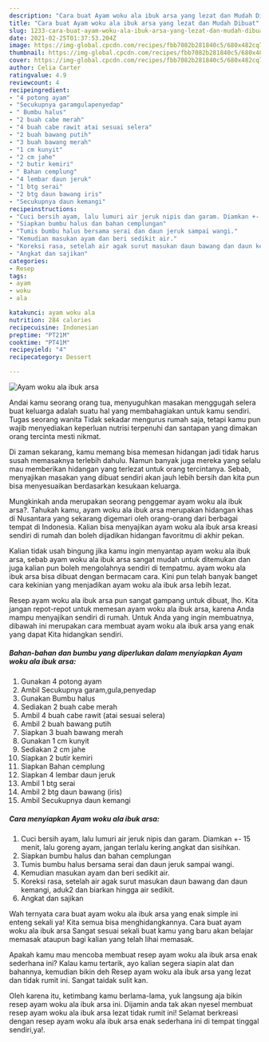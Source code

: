 ```yaml
---
description: "Cara buat Ayam woku ala ibuk arsa yang lezat dan Mudah Dibuat"
title: "Cara buat Ayam woku ala ibuk arsa yang lezat dan Mudah Dibuat"
slug: 1233-cara-buat-ayam-woku-ala-ibuk-arsa-yang-lezat-dan-mudah-dibuat
date: 2021-02-25T01:37:53.204Z
image: https://img-global.cpcdn.com/recipes/fbb7082b281840c5/680x482cq70/ayam-woku-ala-ibuk-arsa-foto-resep-utama.jpg
thumbnail: https://img-global.cpcdn.com/recipes/fbb7082b281840c5/680x482cq70/ayam-woku-ala-ibuk-arsa-foto-resep-utama.jpg
cover: https://img-global.cpcdn.com/recipes/fbb7082b281840c5/680x482cq70/ayam-woku-ala-ibuk-arsa-foto-resep-utama.jpg
author: Celia Carter
ratingvalue: 4.9
reviewcount: 4
recipeingredient:
- "4 potong ayam"
- "Secukupnya garamgulapenyedap"
- " Bumbu halus"
- "2 buah cabe merah"
- "4 buah cabe rawit atai sesuai selera"
- "2 buah bawang putih"
- "3 buah bawang merah"
- "1 cm kunyit"
- "2 cm jahe"
- "2 butir kemiri"
- " Bahan cemplung"
- "4 lembar daun jeruk"
- "1 btg serai"
- "2 btg daun bawang iris"
- "Secukupnya daun kemangi"
recipeinstructions:
- "Cuci bersih ayam, lalu lumuri air jeruk nipis dan garam. Diamkan +- 15 menit, lalu goreng ayam, jangan terlalu kering.angkat dan sisihkan."
- "Siapkan bumbu halus dan bahan cemplungan"
- "Tumis bumbu halus bersama serai dan daun jeruk sampai wangi."
- "Kemudian masukan ayam dan beri sedikit air."
- "Koreksi rasa, setelah air agak surut masukan daun bawang dan daun kemangi, aduk2 dan biarkan hingga air sedikit."
- "Angkat dan sajikan"
categories:
- Resep
tags:
- ayam
- woku
- ala

katakunci: ayam woku ala 
nutrition: 284 calories
recipecuisine: Indonesian
preptime: "PT21M"
cooktime: "PT41M"
recipeyield: "4"
recipecategory: Dessert

---
```



![Ayam woku ala ibuk arsa](https://img-global.cpcdn.com/recipes/fbb7082b281840c5/680x482cq70/ayam-woku-ala-ibuk-arsa-foto-resep-utama.jpg)

Andai kamu seorang orang tua, menyuguhkan masakan menggugah selera buat keluarga adalah suatu hal yang membahagiakan untuk kamu sendiri. Tugas seorang  wanita Tidak sekadar mengurus rumah saja, tetapi kamu pun wajib menyediakan keperluan nutrisi terpenuhi dan santapan yang dimakan orang tercinta mesti nikmat.

Di zaman  sekarang, kamu memang bisa memesan hidangan jadi tidak harus susah memasaknya terlebih dahulu. Namun banyak juga mereka yang selalu mau memberikan hidangan yang terlezat untuk orang tercintanya. Sebab, menyajikan masakan yang dibuat sendiri akan jauh lebih bersih dan kita pun bisa menyesuaikan berdasarkan kesukaan keluarga. 



Mungkinkah anda merupakan seorang penggemar ayam woku ala ibuk arsa?. Tahukah kamu, ayam woku ala ibuk arsa merupakan hidangan khas di Nusantara yang sekarang digemari oleh orang-orang dari berbagai tempat di Indonesia. Kalian bisa menyajikan ayam woku ala ibuk arsa kreasi sendiri di rumah dan boleh dijadikan hidangan favoritmu di akhir pekan.

Kalian tidak usah bingung jika kamu ingin menyantap ayam woku ala ibuk arsa, sebab ayam woku ala ibuk arsa sangat mudah untuk ditemukan dan juga kalian pun boleh mengolahnya sendiri di tempatmu. ayam woku ala ibuk arsa bisa dibuat dengan bermacam cara. Kini pun telah banyak banget cara kekinian yang menjadikan ayam woku ala ibuk arsa lebih lezat.

Resep ayam woku ala ibuk arsa pun sangat gampang untuk dibuat, lho. Kita jangan repot-repot untuk memesan ayam woku ala ibuk arsa, karena Anda mampu menyajikan sendiri di rumah. Untuk Anda yang ingin membuatnya, dibawah ini merupakan cara membuat ayam woku ala ibuk arsa yang enak yang dapat Kita hidangkan sendiri.

<!--inarticleads1-->

##### Bahan-bahan dan bumbu yang diperlukan dalam menyiapkan Ayam woku ala ibuk arsa:

1. Gunakan 4 potong ayam
1. Ambil Secukupnya garam,gula,penyedap
1. Gunakan  Bumbu halus
1. Sediakan 2 buah cabe merah
1. Ambil 4 buah cabe rawit (atai sesuai selera)
1. Ambil 2 buah bawang putih
1. Siapkan 3 buah bawang merah
1. Gunakan 1 cm kunyit
1. Sediakan 2 cm jahe
1. Siapkan 2 butir kemiri
1. Siapkan  Bahan cemplung
1. Siapkan 4 lembar daun jeruk
1. Ambil 1 btg serai
1. Ambil 2 btg daun bawang (iris)
1. Ambil Secukupnya daun kemangi




<!--inarticleads2-->

##### Cara menyiapkan Ayam woku ala ibuk arsa:

1. Cuci bersih ayam, lalu lumuri air jeruk nipis dan garam. Diamkan +- 15 menit, lalu goreng ayam, jangan terlalu kering.angkat dan sisihkan.
1. Siapkan bumbu halus dan bahan cemplungan
1. Tumis bumbu halus bersama serai dan daun jeruk sampai wangi.
1. Kemudian masukan ayam dan beri sedikit air.
1. Koreksi rasa, setelah air agak surut masukan daun bawang dan daun kemangi, aduk2 dan biarkan hingga air sedikit.
1. Angkat dan sajikan




Wah ternyata cara buat ayam woku ala ibuk arsa yang enak simple ini enteng sekali ya! Kita semua bisa menghidangkannya. Cara buat ayam woku ala ibuk arsa Sangat sesuai sekali buat kamu yang baru akan belajar memasak ataupun bagi kalian yang telah lihai memasak.

Apakah kamu mau mencoba membuat resep ayam woku ala ibuk arsa enak sederhana ini? Kalau kamu tertarik, ayo kalian segera siapin alat dan bahannya, kemudian bikin deh Resep ayam woku ala ibuk arsa yang lezat dan tidak rumit ini. Sangat taidak sulit kan. 

Oleh karena itu, ketimbang kamu berlama-lama, yuk langsung aja bikin resep ayam woku ala ibuk arsa ini. Dijamin anda tak akan nyesel membuat resep ayam woku ala ibuk arsa lezat tidak rumit ini! Selamat berkreasi dengan resep ayam woku ala ibuk arsa enak sederhana ini di tempat tinggal sendiri,ya!.

